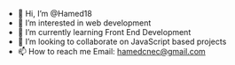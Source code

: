 - 👋 Hi, I’m @Hamed18
- 👀 I’m interested in web development
- 🌱 I’m currently learning Front End Development
- 💞️ I’m looking to collaborate on JavaScript based projects
- 📫 How to reach me Email: hamedcnec@gmail.com

<!---
Hamed18/Hamed18 is a ✨ special ✨ repository because its `README.md` (this file) appears on your GitHub profile.
You can click the Preview link to take a look at your changes.
--->
